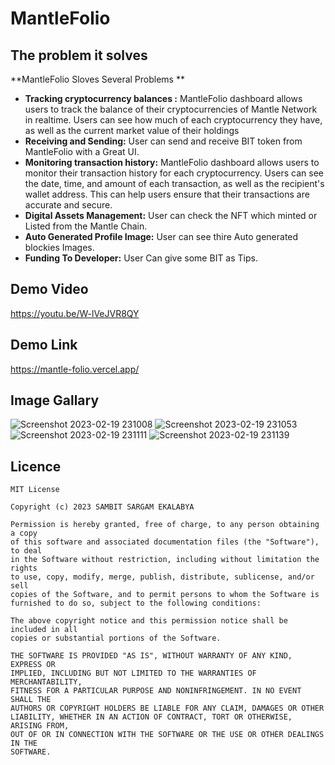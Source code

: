# MantleFolio
## The problem it solves 
**MantleFolio Sloves Several Problems **
* **Tracking cryptocurrency balances :** MantleFolio dashboard allows users to track the balance of their cryptocurrencies  of Mantle Network in realtime. Users can see how much of each cryptocurrency they have, as well as the current market value of their holdings
* **Receiving and Sending:** User can send and receive BIT  token from MantleFolio with  a Great UI.
* **Monitoring transaction history:**  MantleFolio dashboard allows users to monitor their transaction history for each
cryptocurrency. Users can see the date, time, and amount of each transaction, as well as the recipient's wallet address. This can help users ensure that their transactions are accurate and secure.
* **Digital Assets Management:**  User can check the NFT which minted or Listed from the Mantle Chain.
* **Auto Generated Profile Image:** User can see thire Auto generated blockies Images.
* **Funding To Developer:**  User Can give some BIT as Tips.

## Demo Video
https://youtu.be/W-lVeJVR8QY
## Demo Link
https://mantle-folio.vercel.app/

## Image Gallary
![Screenshot 2023-02-19 231008](https://user-images.githubusercontent.com/70655824/219968382-e341e51b-553d-4a9b-86eb-69c135fc709f.png)
![Screenshot 2023-02-19 231053](https://user-images.githubusercontent.com/70655824/219968391-24286dcf-9ca5-443f-9639-82c9d7b1b7ed.png)
![Screenshot 2023-02-19 231111](https://user-images.githubusercontent.com/70655824/219968396-d5b94821-870d-4c58-9d60-4b3cfe91ba9a.png)
![Screenshot 2023-02-19 231139](https://user-images.githubusercontent.com/70655824/219968405-1f081d1b-f104-438f-bf17-6c1be33462f0.png)

## Licence
```
MIT License

Copyright (c) 2023 SAMBIT SARGAM EKALABYA

Permission is hereby granted, free of charge, to any person obtaining a copy
of this software and associated documentation files (the "Software"), to deal
in the Software without restriction, including without limitation the rights
to use, copy, modify, merge, publish, distribute, sublicense, and/or sell
copies of the Software, and to permit persons to whom the Software is
furnished to do so, subject to the following conditions:

The above copyright notice and this permission notice shall be included in all
copies or substantial portions of the Software.

THE SOFTWARE IS PROVIDED "AS IS", WITHOUT WARRANTY OF ANY KIND, EXPRESS OR
IMPLIED, INCLUDING BUT NOT LIMITED TO THE WARRANTIES OF MERCHANTABILITY,
FITNESS FOR A PARTICULAR PURPOSE AND NONINFRINGEMENT. IN NO EVENT SHALL THE
AUTHORS OR COPYRIGHT HOLDERS BE LIABLE FOR ANY CLAIM, DAMAGES OR OTHER
LIABILITY, WHETHER IN AN ACTION OF CONTRACT, TORT OR OTHERWISE, ARISING FROM,
OUT OF OR IN CONNECTION WITH THE SOFTWARE OR THE USE OR OTHER DEALINGS IN THE
SOFTWARE.
```
